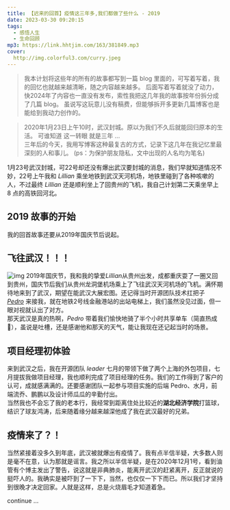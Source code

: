 ```yaml
---
title: 【迟来的回首】疫情这三年多,我们都做了些什么 - 2019
date: 2023-03-30 09:20:15
tags: 
  - 感悟人生
  - 生命回顾
mp3: https://link.hhtjim.com/163/381849.mp3
cover:
  http://img.colorful3.com/curry.jpeg
---
```


> 我本计划将这些年的所有的故事都写到一篇 blog 里面的，可写着写着，我的回忆也就越来越清晰，随之内容越来越多。
> 后面写着写着就没了动力，快2024年了内容也一直没有发布，索性我把这几年我的故事按年份拆分成了几篇 blog。
> 虽说写这玩意儿没有稿费，但能够拆开多更新几篇博客也是能给到我动力创作的。

> 2020年1月23日上午10时，武汉封城。原以为我们不久后就能回归原本的生活。   可谁知道 这一转眼 就是三年 ...  
> 三年后的今天，我用写博客这种最复古的方式，记录下这几年在我记忆里最深刻的人和事儿。
> (ps：为保护朋友隐私，文中出现的人名均为笔名)



1月23号武汉封城，可22号却还没有爆出武汉要封城的消息，我们早就知道情况不妙，22号上午我和 *Lillian* 乘坐地铁到武汉天河机场，地铁里碰到了各种咳嗽的人，不过最终 *Lillian* 还是顺利坐上了回贵州的飞机，我自己计划第二天乘坐早上 8 点的高铁回河北。

## 2019 故事的开始
我的回首故事还要从2019年国庆节后说起。  


## 飞往武汉！！！
![img](http://img.colorful3.com/blog/2023/1.jpg)
2019年国庆节，我和我的挚爱*Lillian*从贵州出发，成都重庆耍了一圈又回到贵州，国庆节后我们从贵州龙洞堡机场乘上了飞往武汉天河机场的飞机。满怀期待地来到了武汉，期望在能武汉大展宏图。还记得当时开源团队技术扛把子 [*Pedro*](https://pedrogao.github.io/) 来接我，就在地铁2号线金融港站的出站电梯上，我们虽然没见过面，但一眼对视就认出了对方。  
那天武汉是真的热啊，*Pedro* 带着我们愉快地骑了半个小时共享单车（简直热成 🐶），虽说是吐槽，还是感谢他和那天的天气，能让我现在还记起当时的场景。  

## 项目经理初体验
来到武汉之后，我在开源团队 *leader* 七月的带领下做了两个上海的外包项目，七月提拔我做项目经理，我也顺利完成了项目经理的任务。我们的工作得到了客户的认可，成就感满满的。还要感谢团队一起参与项目实施的后端 Pedro、水月，前端流乔、鹏鹏以及设计师瓜瓜的辛勤付出。  
当然我也不会忘了我的老本行，我经常到距离住处比较近的**湖北经济学院**打篮球，结识了球友鸿涛，后来随着缘分越来越深他成了我在武汉最好的兄弟。

## 疫情来了？！
当然紧接着没多久到年底，武汉被就爆出有疫情了。我有点半信半疑，大多数人则是毫不在意，认为那就是谣言。我之所以半信半疑，是在2020年12月1号，看到油管有个博主发出了警告，说这就是非典肺炎，能离开武汉的赶紧离开，反正就说的挺吓人的。我确实是被吓到了一下下，当然，也仅仅一下下而已。所以我们才坚持到很晚才决定回家。人就是这样，总是火烧眉毛才知道着急。

continue ...